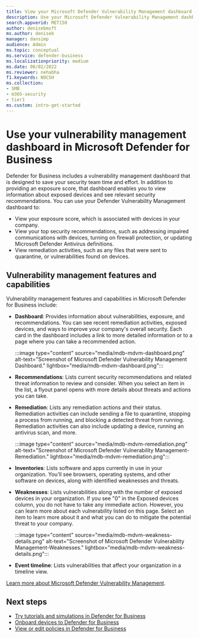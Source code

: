 ```yaml
---
title: View your Microsoft Defender Vulnerability Management dashboard in Microsoft Defender for Business
description: Use your Microsoft Defender Vulnerability Management dashboard to see important items to address in Defender for Business.
search.appverid: MET150
author: denisebmsft
ms.author: deniseb
manager: dansimp 
audience: Admin
ms.topic: conceptual
ms.service: defender-business
ms.localizationpriority: medium
ms.date: 08/02/2022
ms.reviewer: nehabha
f1.keywords: NOCSH 
ms.collection: 
- SMB
- m365-security
- tier1
ms.custom: intro-get-started
---
```


# Use your vulnerability management dashboard in Microsoft Defender for Business

Defender for Business includes a vulnerability management dashboard that is designed to save your security team time and effort. In addition to providing an exposure score, that dashboard enables you to view information about exposed devices and see relevant security recommendations. You can use your Defender Vulnerability Management dashboard to:

- View your exposure score, which is associated with devices in your company.
- View your top security recommendations, such as addressing impaired communications with devices, turning on firewall protection, or updating Microsoft Defender Antivirus definitions.
- View remediation activities, such as any files that were sent to quarantine, or vulnerabilities found on devices.

## Vulnerability management features and capabilities

Vulnerability management features and capabilities in Microsoft Defender for Business include:

- **Dashboard**: Provides information about vulnerabilities, exposure, and recommendations. You can see recent remediation activities, exposed devices, and ways to improve your company's overall security. Each card in the dashboard includes a link to more detailed information or to a page where you can take a recommended action.

    :::image type="content" source="media/mdb-mdvm-dashboard.png" alt-text="Screenshot of Microsoft Defender Vulnerability Management Dashboard." lightbox="media/mdb-mdvm-dashboard.png":::

- **Recommendations**: Lists current security recommendations and related threat information to review and consider. When you select an item in the list, a flyout panel opens with more details about threats and actions you can take.

- **Remediation**: Lists any remediation actions and their status. Remediation activities can include sending a file to quarantine, stopping a process from running, and blocking a detected threat from running. Remediation activities can also include updating a device, running an antivirus scan, and more. 

    :::image type="content" source="media/mdb-mdvm-remediation.png" alt-text="Screenshot of Microsoft Defender Vulnerability Management-Remediation." lightbox="media/mdb-mdvm-remediation.png":::

- **Inventories**: Lists software and apps currently in use in your organization. You'll see browsers, operating systems, and other software on devices, along with identified weaknesses and threats.

- **Weaknesses**: Lists vulnerabilities along with the number of exposed devices in your organization. If you see "0" in the Exposed devices column, you do not have to take any immediate action. However, you can learn more about each vulnerability listed on this page. Select an item to learn more about it and what you can do to mitigate the potential threat to your company.

    :::image type="content" source="media/mdb-mdvm-weakness-details.png" alt-text="Screenshot of Microsoft Defender Vulnerability Management-Weaknesses." lightbox="media/mdb-mdvm-weakness-details.png":::

- **Event timeline**: Lists vulnerabilities that affect your organization in a timeline view.   

[Learn more about Microsoft Defender Vulnerability Management](../defender-vulnerability-management/defender-vulnerability-management.md).

## Next steps

- [Try tutorials and simulations in Defender for Business](mdb-tutorials.md)
- [Onboard devices to Defender for Business](mdb-onboard-devices.md)
- [View or edit policies in Defender for Business](mdb-view-edit-create-policies.md)

